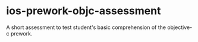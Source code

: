 # ios-prework-objc-assessment
A short assessment to test student's basic comprehension of the objective-c prework.
